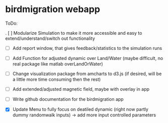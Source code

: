 # birdmigration webapp

ToDo:

. [ ] Modularize Simulation to make it more accessible and easy to extend/understand/switch out functionality
- [ ] Add report window, that gives feedback/statistics to the simulation runs
- [ ] Add Function for adjusted dynamic over Land/Water (maybe difficult, no real package like matlab overLandOrWater)
- [ ] Change visualization package from amcharts to d3.js (if desired, will be a little more time consuming then the rest)
- [ ] Add extended/adjusted magnetic field, maybe with overlay in app
- [ ] Write github documentation for the birdmigration app
- [x] Update Menu to fully focus on deatiled dynamic (right now partly dummy randomwalk inputs) -> add more input controlled parameters

